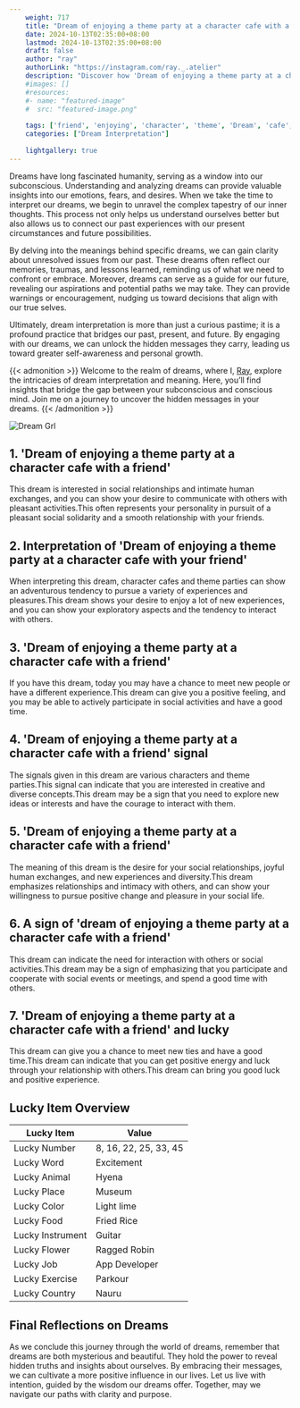 ```yaml
---
    weight: 717
    title: "Dream of enjoying a theme party at a character cafe with a friend"  # Assuming 'title' column exists
    date: 2024-10-13T02:35:00+08:00
    lastmod: 2024-10-13T02:35:00+08:00
    draft: false
    author: "ray"
    authorLink: "https://instagram.com/ray._.atelier"
    description: "Discover how 'Dream of enjoying a theme party at a character cafe with a friend' can interpret your future and uncover its significant meanings in your life."
    #images: []
    #resources:
    #- name: "featured-image"
    #  src: "featured-image.png"
    
    tags: ['friend', 'enjoying', 'character', 'theme', 'Dream', 'cafe', 'a', 'party', 'of', 'with', 'at']
    categories: ["Dream Interpretation"]
    
    lightgallery: true
---
```

    
Dreams have long fascinated humanity, serving as a window into our subconscious. Understanding and analyzing dreams can provide valuable insights into our emotions, fears, and desires. When we take the time to interpret our dreams, we begin to unravel the complex tapestry of our inner thoughts. This process not only helps us understand ourselves better but also allows us to connect our past experiences with our present circumstances and future possibilities.

By delving into the meanings behind specific dreams, we can gain clarity about unresolved issues from our past. These dreams often reflect our memories, traumas, and lessons learned, reminding us of what we need to confront or embrace. Moreover, dreams can serve as a guide for our future, revealing our aspirations and potential paths we may take. They can provide warnings or encouragement, nudging us toward decisions that align with our true selves.

Ultimately, dream interpretation is more than just a curious pastime; it is a profound practice that bridges our past, present, and future. By engaging with our dreams, we can unlock the hidden messages they carry, leading us toward greater self-awareness and personal growth.

{{< admonition >}}
Welcome to the realm of dreams, where I, [Ray](https://instagram.com/ray._.atelier), explore the intricacies of dream interpretation and meaning. Here, you’ll find insights that bridge the gap between your subconscious and conscious mind. Join me on a journey to uncover the hidden messages in your dreams.
{{< /admonition >}}

![Dream Grl](https://cdn.pixabay.com/photo/2017/11/02/03/35/gothic-2910057_1280.jpg "Dream Grl")

## 1. 'Dream of enjoying a theme party at a character cafe with a friend'
This dream is interested in social relationships and intimate human exchanges, and you can show your desire to communicate with others with pleasant activities.This often represents your personality in pursuit of a pleasant social solidarity and a smooth relationship with your friends.

## 2. Interpretation of 'Dream of enjoying a theme party at a character cafe with your friend'
When interpreting this dream, character cafes and theme parties can show an adventurous tendency to pursue a variety of experiences and pleasures.This dream shows your desire to enjoy a lot of new experiences, and you can show your exploratory aspects and the tendency to interact with others.

## 3. 'Dream of enjoying a theme party at a character cafe with a friend'
If you have this dream, today you may have a chance to meet new people or have a different experience.This dream can give you a positive feeling, and you may be able to actively participate in social activities and have a good time.

## 4. 'Dream of enjoying a theme party at a character cafe with a friend' signal
The signals given in this dream are various characters and theme parties.This signal can indicate that you are interested in creative and diverse concepts.This dream may be a sign that you need to explore new ideas or interests and have the courage to interact with them.

## 5. 'Dream of enjoying a theme party at a character cafe with a friend'
The meaning of this dream is the desire for your social relationships, joyful human exchanges, and new experiences and diversity.This dream emphasizes relationships and intimacy with others, and can show your willingness to pursue positive change and pleasure in your social life.

## 6. A sign of 'dream of enjoying a theme party at a character cafe with a friend'
This dream can indicate the need for interaction with others or social activities.This dream may be a sign of emphasizing that you participate and cooperate with social events or meetings, and spend a good time with others.

## 7. 'Dream of enjoying a theme party at a character cafe with a friend' and lucky
This dream can give you a chance to meet new ties and have a good time.This dream can indicate that you can get positive energy and luck through your relationship with others.This dream can bring you good luck and positive experience.

## Lucky Item Overview
| Lucky Item          | Value              |
|---------------|--------------------|
| Lucky Number        | 8, 16, 22, 25, 33, 45  |
| Lucky Word          | Excitement |
| Lucky Animal        | Hyena |
| Lucky Place         | Museum     |
| Lucky Color         | Light lime     |
| Lucky Food          | Fried Rice      |
| Lucky Instrument    | Guitar |
| Lucky Flower        | Ragged Robin    |
| Lucky Job           | App Developer       |
| Lucky Exercise      | Parkour  |
| Lucky Country       | Nauru    |


##  Final Reflections on Dreams

As we conclude this journey through the world of dreams, remember that dreams are both mysterious and beautiful. They hold the power to reveal hidden truths and insights about ourselves. By embracing their messages, we can cultivate a more positive influence in our lives. Let us live with intention, guided by the wisdom our dreams offer. Together, may we navigate our paths with clarity and purpose.
